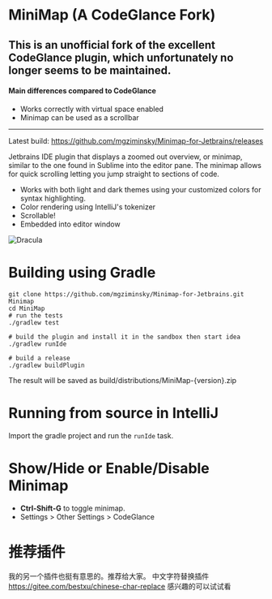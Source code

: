 MiniMap (A CodeGlance Fork)
==========

## This is an unofficial fork of the excellent CodeGlance plugin, which unfortunately no longer seems to be maintained.

#### Main differences compared to CodeGlance
- Works correctly with virtual space enabled
- Minimap can be used as a scrollbar

-------------

Latest build: https://github.com/mgziminsky/Minimap-for-Jetbrains/releases

Jetbrains IDE plugin that displays a zoomed out overview, or minimap, similar to the one found in Sublime into the editor pane. The minimap allows for quick scrolling letting you jump straight to sections of code.

 - Works with both light and dark themes using your customized colors for syntax highlighting.
 - Color rendering using IntelliJ's tokenizer
 - Scrollable!
 - Embedded into editor window

![Dracula](https://raw.github.com/mgziminsky/Minimap-for-Jetbrains/master/pub/example.png)


Building using Gradle
====================
```
git clone https://github.com/mgziminsky/Minimap-for-Jetbrains.git Minimap
cd MiniMap
# run the tests
./gradlew test

# build the plugin and install it in the sandbox then start idea
./gradlew runIde

# build a release
./gradlew buildPlugin

```
The result will be saved as build/distributions/MiniMap-{version}.zip


Running from source in IntelliJ
===================
Import the gradle project and run the `runIde` task.


Show/Hide or Enable/Disable Minimap
===================
* **Ctrl-Shift-G** to toggle minimap.
* Settings > Other Settings > CodeGlance

# 推荐插件
我的另一个插件也挺有意思的。推荐给大家。
中文字符替换插件
https://gitee.com/bestxu/chinese-char-replace
感兴趣的可以试试看
